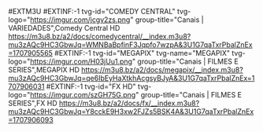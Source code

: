 
#EXTM3U 
#EXTINF:-1 tvg-id="COMEDY CENTRAL" tvg-logo="https://imgur.com/jcgv2zs.png" group-title="Canais | VARIEDADES",Comedy Central HD
https://m3u8.bz/a2/docs/comedycentral/__index.m3u8?mu3zAQc9HC3GbwJq=WMNBaBpfinF3Jqpfo7wzpA&3U1G7qaTxrPbalZnEx=1707905565
#EXTINF:-1 tvg-id="MEGAPIX" tvg-name="MEGAPIX" tvg-logo="https://imgur.com/H03jUu1.png" group-title="Canais | FILMES E SERIES",MEGAPIX HD
https://m3u8.bz/a2/docs/megapix/__index.m3u8?mu3zAQc9HC3GbwJq=qe6IbEyHaXtkhAcgsyBJyA&3U1G7qaTxrPbalZnEx=1707906031
#EXTINF:-1 tvg-id="FX HD" tvg-logo="https://imgur.com/szGH75G.png" group-title="Canais | FILMES E SERIES",FX HD
https://m3u8.bz/a2/docs/fx/__index.m3u8?mu3zAQc9HC3GbwJq=Y8cckE9H3xw2FJZs5BSK4A&3U1G7qaTxrPbalZnEx=1707906093

